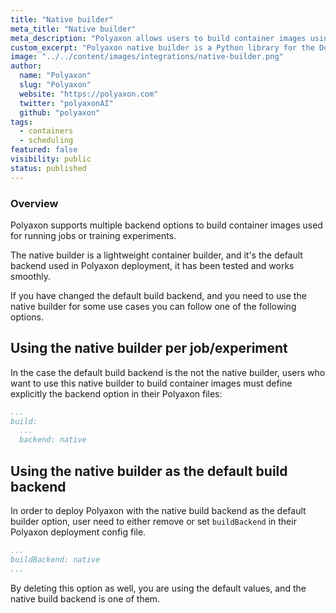 ```yaml
---
title: "Native builder"
meta_title: "Native builder"
meta_description: "Polyaxon allows users to build container images using the native builder project."
custom_excerpt: "Polyaxon native builder is a Python library for the Docker Engine API."
image: "../../content/images/integrations/native-builder.png"
author:
  name: "Polyaxon"
  slug: "Polyaxon"
  website: "https://polyaxon.com"
  twitter: "polyaxonAI"
  github: "polyaxon"
tags: 
  - containers
  - scheduling
featured: false
visibility: public
status: published
---
```


### Overview

Polyaxon supports multiple backend options to build container images used for running jobs or training experiments.

The native builder is a lightweight container builder, and it's the default backend used in Polyaxon deployment, it has been tested and works smoothly.

If you have changed the default build backend, and you need to use the native builder for some use cases you can follow one of the following options.  

## Using the native builder per job/experiment

In the case the default build backend is the not the native builder, 
users who want to use this native builder to build container images must define explicitly the backend option in their Polyaxon files:

```yaml
...
build:
  ...
  backend: native
```

## Using the native builder as the default build backend
In order to deploy Polyaxon with the native build backend as the default builder option, user need to either remove or set `buildBackend` in their Polyaxon deployment config file.

```yaml
...
buildBackend: native
...
```

By deleting this option as well, you are using the default values, and the native build backend is one of them.
